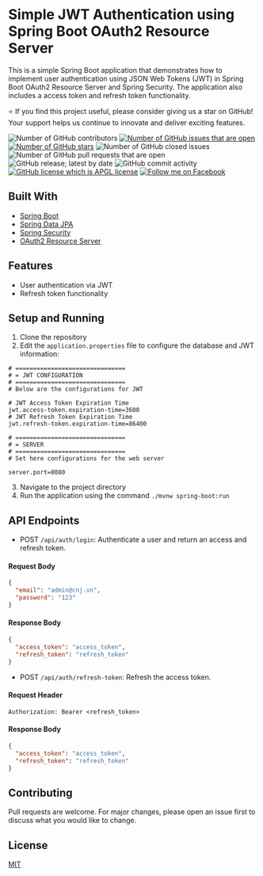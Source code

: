 # Simple JWT Authentication using Spring Boot OAuth2 Resource Server

This is a simple Spring Boot application that demonstrates how to implement user authentication using
JSON Web Tokens (JWT) in Spring Boot OAuth2 Resource Server and Spring Security.
The application also includes a access token and refresh token functionality.

 :star: If you find this project useful, please consider giving us a star on GitHub! Your support helps us continue to innovate and deliver exciting features.

![Number of GitHub contributors](https://img.shields.io/github/contributors/lochuung/simple-jwt-auth)
[![Number of GitHub issues that are open](https://img.shields.io/github/issues/lochuung/simple-jwt-auth)](https://github.com/lochuung/simple-jwt-auth/issues)
[![Number of GitHub stars](https://img.shields.io/github/stars/lochuung/simple-jwt-auth)](https://github.com/lochuung/simple-jwt-auth/stargazers)
![Number of GitHub closed issues](https://img.shields.io/github/issues-closed/lochuung/simple-jwt-auth)
![Number of GitHub pull requests that are open](https://img.shields.io/github/issues-pr-raw/lochuung/simple-jwt-auth)
![GitHub release; latest by date](https://img.shields.io/github/v/release/lochuung/simple-jwt-auth)
![GitHub commit activity](https://img.shields.io/github/commit-activity/m/lochuung/simple-jwt-auth)
[![GitHub license which is APGL license](https://img.shields.io/github/license/lochuung/simple-jwt-auth)](https://github.com/lochuung/simple-jwt-auth)
[![Follow me on Facebook](https://img.shields.io/badge/Facebook-Connect-brightgreen?style=social&logo=facebook)](https://facebook.com/lochuung)



## Built With

- [Spring Boot](https://spring.io/projects/spring-boot)
- [Spring Data JPA](https://spring.io/projects/spring-data-jpa)
- [Spring Security](https://spring.io/projects/spring-security)
- [OAuth2 Resource Server](https://docs.spring.io/spring-boot/docs/3.2.2/reference/htmlsingle/index.html#web.security.oauth2.server)


## Features

- User authentication via JWT
- Refresh token functionality

## Setup and Running

1. Clone the repository
2. Edit the `application.properties` file to configure the database and JWT information:
```properties
# ===============================
# = JWT CONFIGURATION
# ===============================
# Below are the configurations for JWT

# JWT Access Token Expiration Time
jwt.access-token.expiration-time=3600
# JWT Refresh Token Expiration Time
jwt.refresh-token.expiration-time=86400

# ===============================
# = SERVER
# ===============================
# Set here configurations for the web server

server.port=8080
```
3. Navigate to the project directory
4. Run the application using the command `./mvnw spring-boot:run`

## API Endpoints

- POST `/api/auth/login`: Authenticate a user and return an access and refresh token.

#### Request Body

```json
{
  "email": "admin@cnj.vn",
  "password": "123"
}
```

#### Response Body

```json
{
  "access_token": "access_token",
  "refresh_token": "refresh_token"
}
```

- POST `/api/auth/refresh-token`: Refresh the access token.

#### Request Header

```
Authorization: Bearer <refresh_token>
```

#### Response Body

```json
{
  "access_token": "access_token",
  "refresh_token": "refresh_token"
}
```

## Contributing

Pull requests are welcome. For major changes, please open an issue first to discuss what you would like to change.

## License

[MIT](https://choosealicense.com/licenses/mit/)
